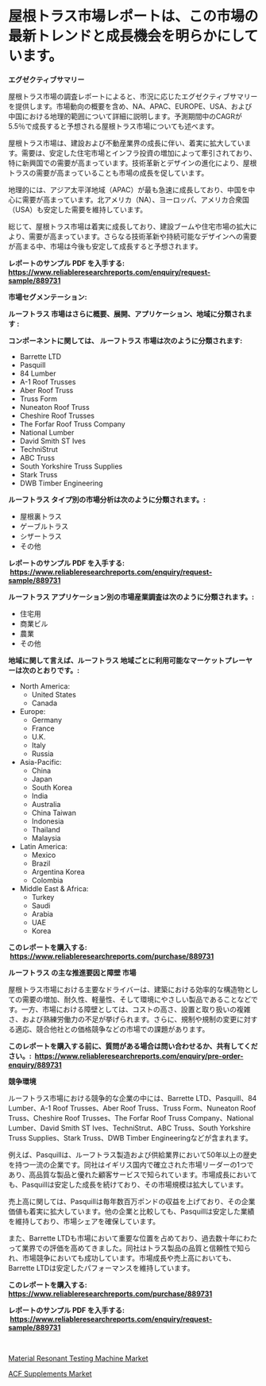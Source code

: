 <p><h1>屋根トラス市場レポートは、この市場の最新トレンドと成長機会を明らかにしています。</h1></p><p><strong>エグゼクティブサマリー</strong></p>
<p><p>屋根トラス市場の調査レポートによると、市況に応じたエグゼクティブサマリーを提供します。市場動向の概要を含め、NA、APAC、EUROPE、USA、および中国における地理的範囲について詳細に説明します。予測期間中のCAGRが5.5％で成長すると予想される屋根トラス市場についても述べます。</p><p>屋根トラス市場は、建設および不動産業界の成長に伴い、着実に拡大しています。需要は、安定した住宅市場とインフラ投資の増加によって牽引されており、特に新興国での需要が高まっています。技術革新とデザインの進化により、屋根トラスの需要が高まっていることも市場の成長を促しています。</p><p>地理的には、アジア太平洋地域（APAC）が最も急速に成長しており、中国を中心に需要が高まっています。北アメリカ（NA）、ヨーロッパ、アメリカ合衆国（USA）も安定した需要を維持しています。</p><p>総じて、屋根トラス市場は着実に成長しており、建設ブームや住宅市場の拡大により、需要が高まっています。さらなる技術革新や持続可能なデザインへの需要が高まる中、市場は今後も安定して成長すると予想されます。</p></p>
<p><strong>レポートのサンプル PDF を入手する: <a href="https://www.reliableresearchreports.com/enquiry/request-sample/889731">https://www.reliableresearchreports.com/enquiry/request-sample/889731</a></strong></p>
<p><strong>市場セグメンテーション:</strong></p>
<p><strong> ルーフトラス 市場はさらに概要、展開、アプリケーション、地域に分類されます :</strong></p>
<p><strong>コンポーネントに関しては、 ルーフトラス 市場は次のように分類されます: &nbsp;</strong></p>
<p><ul><li>Barrette LTD</li><li>Pasquill</li><li>84 Lumber</li><li>A-1 Roof Trusses</li><li>Aber Roof Truss</li><li>Truss Form</li><li>Nuneaton Roof Truss</li><li>Cheshire Roof Trusses</li><li>The Forfar Roof Truss Company</li><li>National Lumber</li><li>David Smith ST Ives</li><li>TechniStrut</li><li>ABC Truss</li><li>South Yorkshire Truss Supplies</li><li>Stark Truss</li><li>DWB Timber Engineering</li></ul></p>
<p><strong> ルーフトラス タイプ別の市場分析は次のように分類されます。:</strong></p>
<p><ul><li>屋根裏トラス</li><li>ゲーブルトラス</li><li>シザートラス</li><li>その他</li></ul></p>
<p><strong>レポートのサンプル PDF を入手する: &nbsp;<a href="https://www.reliableresearchreports.com/enquiry/request-sample/889731">https://www.reliableresearchreports.com/enquiry/request-sample/889731</a></strong></p>
<p><strong> ルーフトラス アプリケーション別の市場産業調査は次のように分類されます。:</strong></p>
<p><ul><li>住宅用</li><li>商業ビル</li><li>農業</li><li>その他</li></ul></p>
<p><strong>地域に関して言えば、ルーフトラス 地域ごとに利用可能なマーケットプレーヤーは次のとおりです。:</strong></p>
<p><ul>
    <li>
        North America:
        <ul>
            <li>United States</li>
            <li>Canada</li>
        </ul>
    </li>
    <li>
        Europe:
        <ul>
            <li>Germany</li>
            <li>France</li>
            <li>U.K.</li>
            <li>Italy</li>
            <li>Russia</li>
        </ul>
    </li>
    <li>
        Asia-Pacific:
        <ul>
            <li>China</li>
            <li>Japan</li>
            <li>South Korea</li>
            <li>India</li>
            <li>Australia</li>
            <li>China Taiwan</li>
            <li>Indonesia</li>
            <li>Thailand</li>
            <li>Malaysia</li>
        </ul>
    </li>
    <li>
        Latin America:
        <ul>
            <li>Mexico</li>
            <li>Brazil</li>
            <li>Argentina Korea</li>
            <li>Colombia</li>
        </ul>
    </li>
    <li>
        Middle East & Africa:
        <ul>
            <li>Turkey</li>
            <li>Saudi</li>
            <li>Arabia</li>
            <li>UAE</li>
            <li>Korea</li>
        </ul>
    </li>
    </ul></p>
<p><strong>このレポートを購入する: &nbsp;<a href="https://www.reliableresearchreports.com/purchase/889731">https://www.reliableresearchreports.com/purchase/889731</a></strong></p>
<p><strong>ルーフトラス の主な推進要因と障壁 市場</strong></p>
<p><p>屋根トラス市場における主要なドライバーは、建築における効率的な構造物としての需要の増加、耐久性、軽量性、そして環境にやさしい製品であることなどです。一方、市場における障壁としては、コストの高さ、設置と取り扱いの複雑さ、および熟練労働力の不足が挙げられます。さらに、規制や規制の変更に対する適応、競合他社との価格競争などの市場での課題があります。</p></p>
<p><strong>このレポートを購入する前に、質問がある場合は問い合わせるか、共有してください。:&nbsp; <a href="https://www.reliableresearchreports.com/enquiry/pre-order-enquiry/889731">https://www.reliableresearchreports.com/enquiry/pre-order-enquiry/889731</a></strong></p>
<p><strong>競争環境</strong></p>
<p><p>ルーフトラス市場における競争的な企業の中には、Barrette LTD、Pasquill、84 Lumber、A-1 Roof Trusses、Aber Roof Truss、Truss Form、Nuneaton Roof Truss、Cheshire Roof Trusses、The Forfar Roof Truss Company、National Lumber、David Smith ST Ives、TechniStrut、ABC Truss、South Yorkshire Truss Supplies、Stark Truss、DWB Timber Engineeringなどが含まれます。</p><p>例えば、Pasquillは、ルーフトラス製造および供給業界において50年以上の歴史を持つ一流の企業です。同社はイギリス国内で確立された市場リーダーの1つであり、高品質な製品と優れた顧客サービスで知られています。市場成長においても、Pasquillは安定した成長を続けており、その市場規模は拡大しています。</p><p>売上高に関しては、Pasquillは毎年数百万ポンドの収益を上げており、その企業価値も着実に拡大しています。他の企業と比較しても、Pasquillは安定した業績を維持しており、市場シェアを確保しています。</p><p>また、Barrette LTDも市場において重要な位置を占めており、過去数十年にわたって業界での評価を高めてきました。同社はトラス製品の品質と信頼性で知られ、市場競争においても成功しています。市場成長や売上高においても、Barrette LTDは安定したパフォーマンスを維持しています。</p></p>
<p><strong>このレポートを購入する: &nbsp; <a href="https://www.reliableresearchreports.com/purchase/889731">https://www.reliableresearchreports.com/purchase/889731</a></strong></p>
<p><strong>レポートのサンプル PDF を入手する: &nbsp;<a href="https://www.reliableresearchreports.com/enquiry/request-sample/889731">https://www.reliableresearchreports.com/enquiry/request-sample/889731</a></strong><strong></strong></p>
<p>&nbsp;</p>
<p><p><a href="https://picayune-night-cbd.notion.site/Material-Resonant-Testing-Machine-Market-Growth-Market-Trends-COVID-19-Impact-and-Forecasts-for-p-9d24a2dacf9f4b3e92d94e7760ffb553">Material Resonant Testing Machine Market</a></p><p><a href="https://github.com/Hazelklievgspy6vdcsmu106w/Market-Research-Report-List-1/blob/main/acf-supplements-market.md">ACF Supplements Market</a></p></p>